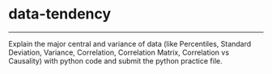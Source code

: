 # data-tendency
_____
Explain the major central and variance of data (like Percentiles, Standard Deviation, Variance, Correlation, Correlation Matrix, Correlation vs Causality) with python code and submit the python practice file.
